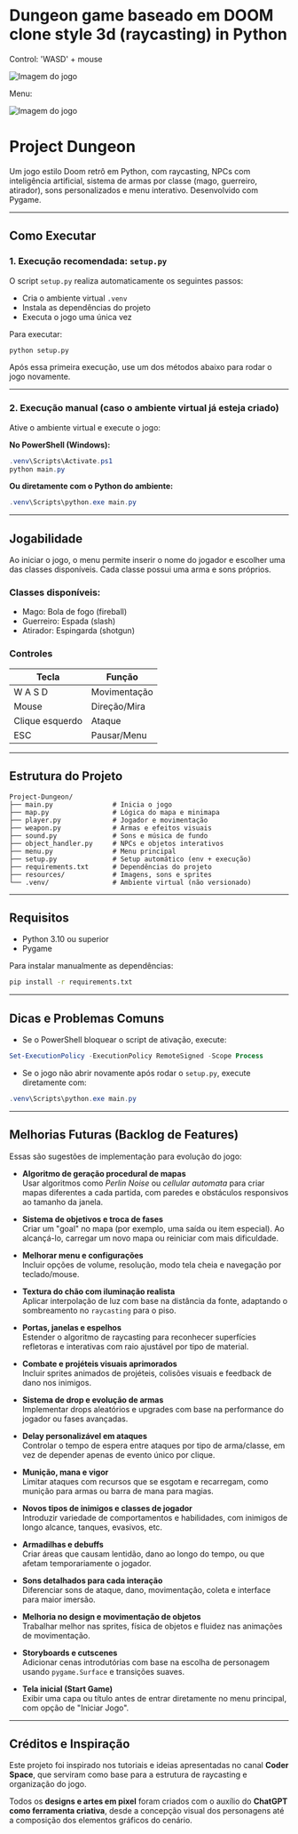 # Dungeon game baseado em DOOM clone style 3d (raycasting) in Python

Control: 'WASD' + mouse


![Imagem do jogo](sreenshots/imagem_game.png)


Menu:

![Imagem do jogo](sreenshots/menu.png)


# Project Dungeon

Um jogo estilo Doom retrô em Python, com raycasting, NPCs com inteligência artificial, sistema de armas por classe (mago, guerreiro, atirador), sons personalizados e menu interativo. Desenvolvido com Pygame.

---

## Como Executar

### 1. Execução recomendada: `setup.py`

O script `setup.py` realiza automaticamente os seguintes passos:

- Cria o ambiente virtual `.venv`
- Instala as dependências do projeto
- Executa o jogo uma única vez

Para executar:

```bash
python setup.py
```

Após essa primeira execução, use um dos métodos abaixo para rodar o jogo novamente.

---

### 2. Execução manual (caso o ambiente virtual já esteja criado)

Ative o ambiente virtual e execute o jogo:

**No PowerShell (Windows):**

```powershell
.venv\Scripts\Activate.ps1
python main.py
```

**Ou diretamente com o Python do ambiente:**

```powershell
.venv\Scripts\python.exe main.py
```

---

## Jogabilidade

Ao iniciar o jogo, o menu permite inserir o nome do jogador e escolher uma das classes disponíveis. Cada classe possui uma arma e sons próprios.

### Classes disponíveis:

- Mago: Bola de fogo (fireball)
- Guerreiro: Espada (slash)
- Atirador: Espingarda (shotgun)

### Controles

| Tecla             | Função            |
|-------------------|-------------------|
| W A S D           | Movimentação      |
| Mouse             | Direção/Mira      |
| Clique esquerdo   | Ataque            |
| ESC               | Pausar/Menu       |

---

## Estrutura do Projeto

```
Project-Dungeon/
├── main.py               # Inicia o jogo
├── map.py                # Lógica do mapa e minimapa
├── player.py             # Jogador e movimentação
├── weapon.py             # Armas e efeitos visuais
├── sound.py              # Sons e música de fundo
├── object_handler.py     # NPCs e objetos interativos
├── menu.py               # Menu principal
├── setup.py              # Setup automático (env + execução)
├── requirements.txt      # Dependências do projeto
├── resources/            # Imagens, sons e sprites
└── .venv/                # Ambiente virtual (não versionado)
```

---

## Requisitos

- Python 3.10 ou superior
- Pygame

Para instalar manualmente as dependências:

```bash
pip install -r requirements.txt
```

---

## Dicas e Problemas Comuns

- Se o PowerShell bloquear o script de ativação, execute:

```powershell
Set-ExecutionPolicy -ExecutionPolicy RemoteSigned -Scope Process
```

- Se o jogo não abrir novamente após rodar o `setup.py`, execute diretamente com:

```powershell
.venv\Scripts\python.exe main.py
```

---

## Melhorias Futuras (Backlog de Features)

Essas são sugestões de implementação para evolução do jogo:

- **Algoritmo de geração procedural de mapas**  
  Usar algoritmos como *Perlin Noise* ou *cellular automata* para criar mapas diferentes a cada partida, com paredes e obstáculos responsivos ao tamanho da janela.

- **Sistema de objetivos e troca de fases**  
  Criar um "goal" no mapa (por exemplo, uma saída ou item especial). Ao alcançá-lo, carregar um novo mapa ou reiniciar com mais dificuldade.

- **Melhorar menu e configurações**  
  Incluir opções de volume, resolução, modo tela cheia e navegação por teclado/mouse.

- **Textura do chão com iluminação realista**  
  Aplicar interpolação de luz com base na distância da fonte, adaptando o sombreamento no `raycasting` para o piso.

- **Portas, janelas e espelhos**  
  Estender o algoritmo de raycasting para reconhecer superfícies refletoras e interativas com raio ajustável por tipo de material.

- **Combate e projéteis visuais aprimorados**  
  Incluir sprites animados de projéteis, colisões visuais e feedback de dano nos inimigos.

- **Sistema de drop e evolução de armas**  
  Implementar drops aleatórios e upgrades com base na performance do jogador ou fases avançadas.

- **Delay personalizável em ataques**  
  Controlar o tempo de espera entre ataques por tipo de arma/classe, em vez de depender apenas de evento único por clique.

- **Munição, mana e vigor**  
  Limitar ataques com recursos que se esgotam e recarregam, como munição para armas ou barra de mana para magias.

- **Novos tipos de inimigos e classes de jogador**  
  Introduzir variedade de comportamentos e habilidades, com inimigos de longo alcance, tanques, evasivos, etc.

- **Armadilhas e debuffs**  
  Criar áreas que causam lentidão, dano ao longo do tempo, ou que afetam temporariamente o jogador.

- **Sons detalhados para cada interação**  
  Diferenciar sons de ataque, dano, movimentação, coleta e interface para maior imersão.

- **Melhoria no design e movimentação de objetos**  
  Trabalhar melhor nas sprites, física de objetos e fluidez nas animações de movimentação.

- **Storyboards e cutscenes**  
  Adicionar cenas introdutórias com base na escolha de personagem usando `pygame.Surface` e transições suaves.

- **Tela inicial (Start Game)**  
  Exibir uma capa ou título antes de entrar diretamente no menu principal, com opção de "Iniciar Jogo".

---

## Créditos e Inspiração

Este projeto foi inspirado nos tutoriais e ideias apresentadas no canal **Coder Space**, que serviram como base para a estrutura de raycasting e organização do jogo.

Todos os **designs e artes em pixel** foram criados com o auxílio do **ChatGPT como ferramenta criativa**, desde a concepção visual dos personagens até a composição dos elementos gráficos do cenário.

